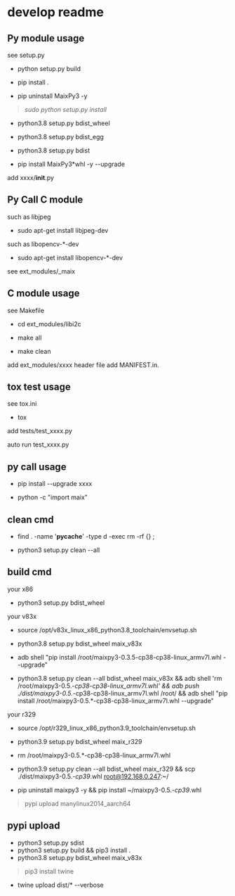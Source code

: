 # develop readme

## Py module usage

see setup.py

- python setup.py build

- pip install .

- pip uninstall MaixPy3 -y

> *sudo python setup.py install*

- python3.8 setup.py bdist_wheel

- python3.8 setup.py bdist_egg

- python3.8 setup.py bdist

- pip install MaixPy3*whl -y --upgrade

add xxxx/__init__.py

## Py Call C module

such as libjpeg

- sudo apt-get install libjpeg-dev

such as libopencv-*-dev

- sudo apt-get install libopencv-*-dev

see ext_modules/_maix

## C module usage

see Makefile

- cd ext_modules/libi2c

- make all

- make clean

add ext_modules/xxxx
header file add MANIFEST.in.

## tox test usage

see tox.ini

- tox

add tests/test_xxxx.py

auto run test_xxxx.py

## py call usage

- pip install --upgrade xxxx

- python -c "import maix"

## clean cmd

- find . -name '__pycache__' -type d -exec rm -rf {} \;

- python3 setup.py clean --all

## build cmd

your x86

- python3 setup.py bdist_wheel

your v83x

- source /opt/v83x_linux_x86_python3.8_toolchain/envsetup.sh

- python3.8 setup.py bdist_wheel maix_v83x

- adb shell "pip install /root/maixpy3-0.3.5-cp38-cp38-linux_armv7l.whl --upgrade"

- python3.8 setup.py clean --all bdist_wheel maix_v83x && adb shell 'rm /root/maixpy3-0.5.*-cp38-cp38-linux_armv7l.whl' && adb push ./dist/maixpy3-0.5.*-cp38-cp38-linux_armv7l.whl /root/ && adb shell "pip install /root/maixpy3-0.5.*-cp38-cp38-linux_armv7l.whl --upgrade"

your r329

- source /opt/r329_linux_x86_python3.9_toolchain/envsetup.sh

- python3.9 setup.py bdist_wheel maix_r329

- rm /root/maixpy3-0.5.*-cp38-cp38-linux_armv7l.whl

- python3.9 setup.py clean --all bdist_wheel maix_r329 && scp ./dist/maixpy3-0.5.*-cp39*.whl root@192.168.0.247:~/

- pip uninstall maixpy3 -y && pip install ~/maixpy3-0.5.*-cp39*.whl

> pypi upload manylinux2014_aarch64

## pypi upload

- python3 setup.py sdist
- python3 setup.py build && pip3 install .
- python3.8 setup.py bdist_wheel maix_v83x

> pip3 install twine

- twine upload dist/* --verbose
